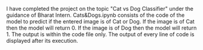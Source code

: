 I have completed the project on the topic "Cat vs Dog Classifier" under the guidance of Bharat Intern. Cats&Dogs.ipynb consists of the code of the model to predict if the entered image is of Cat or Dog. If the image is of Cat then the model will return 0. If the image is of Dog then the model will return 1. The output is within the code file only. The output of every line of code is displayed after its execution.

